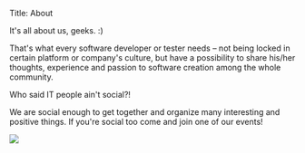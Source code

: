 Title: About

It's all about us, geeks. :)

That's what every software developer or tester needs –
not being locked in certain platform or company's culture,
but have a possibility to share his/her thoughts,
experience and passion to software creation among the whole community.

Who said IT people ain't social?!

We are social enough to get together
and organize many interesting and positive things.
If you're social too come and join one of our events!

![](../static/images/ldn.png)
